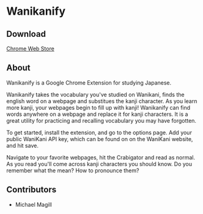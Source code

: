 # Wanikanify

## Download

[Chrome Web Store](https://chrome.google.com/webstore/detail/wanikanify/dbnpfdbkecfgaffopefhalliecehhkhj)

## About

Wanikanify is a Google Chrome Extension for studying Japanese.

Wanikanify takes the vocabulary you've studied on Wanikani, finds the english word on a webpage and substitues the kanji character. As you learn more kanji, your webpages begin to fill up with kanji! Wanikanify can find words anywhere on a webpage and replace it for kanji characters. It is a great utility for practicing and recalling vocabulary you may have forgotten. 

To get started, install the extension, and go to the options page. Add your public WaniKani API key, which can be found on on the WaniKani website, and hit save.

Navigate to your favorite webpages, hit the Crabigator and read as normal. As you read you'll come across kanji characters you should know. Do you remember what the mean? How to pronounce them?

## Contributors 

* Michael Magill 
